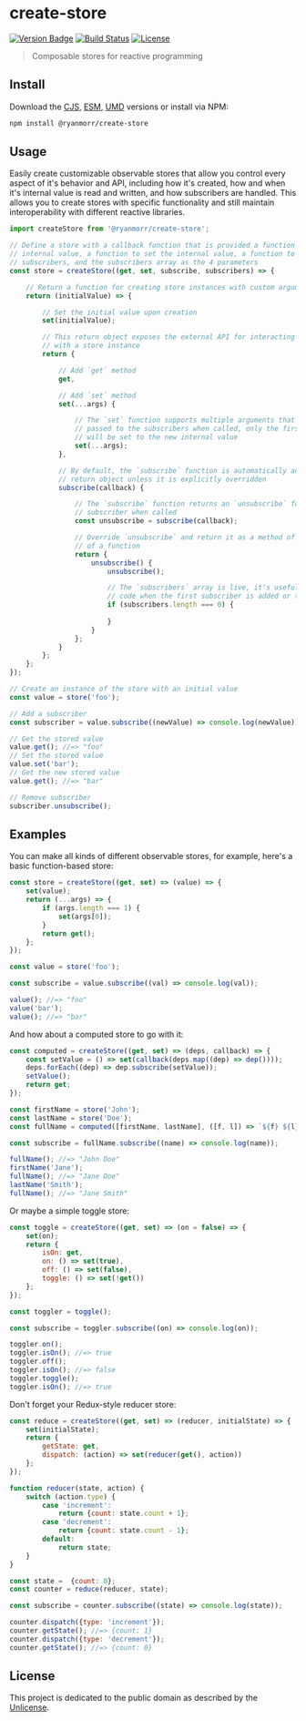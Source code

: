# create-store

[![Version Badge][version-image]][project-url]
[![Build Status][build-image]][build-url]
[![License][license-image]][license-url]

> Composable stores for reactive programming

## Install

Download the [CJS](https://github.com/ryanmorr/create-store/raw/master/dist/create-store.cjs.js), [ESM](https://github.com/ryanmorr/create-store/raw/master/dist/create-store.esm.js), [UMD](https://github.com/ryanmorr/create-store/raw/master/dist/create-store.umd.js) versions or install via NPM:

```sh
npm install @ryanmorr/create-store
```

## Usage

Easily create customizable observable stores that allow you control every aspect of it's behavior and API, including how it's created, how and when it's internal value is read and written, and how subscribers are handled. This allows you to create stores with specific functionality and still maintain interoperability with different reactive libraries.

```javascript
import createStore from '@ryanmorr/create-store';

// Define a store with a callback function that is provided a function to get the
// internal value, a function to set the internal value, a function to add
// subscribers, and the subscribers array as the 4 parameters
const store = createStore((get, set, subscribe, subscribers) => {

    // Return a function for creating store instances with custom arguments
    return (initialValue) => {

        // Set the initial value upon creation
        set(initialValue);

        // This return object exposes the external API for interacting
        // with a store instance
        return {

            // Add `get` method
            get,

            // Add `set` method
            set(...args) {

                // The `set` function supports multiple arguments that will all be
                // passed to the subscribers when called, only the first argument
                // will be set to the new internal value
                set(...args);
            },

            // By default, the `subscribe` function is automatically added to the
            // return object unless it is explicitly overridden
            subscribe(callback) {

                // The `subscribe` function returns an `unsubscribe` function for the
                // subscriber when called
                const unsubscribe = subscribe(callback);

                // Override `unsubscribe` and return it as a method of an object instead
                // of a function
                return {
                    unsubscribe() {
                        unsubscribe();

                        // The `subscribers` array is live, it's useful for executing
                        // code when the first subscriber is added or the last is removed
                        if (subscribers.length === 0) {
                            
                        }
                    }
                };
            }
        };
    };
});

// Create an instance of the store with an initial value
const value = store('foo');

// Add a subscriber
const subscriber = value.subscribe((newValue) => console.log(newValue));

// Get the stored value
value.get(); //=> "foo"
// Set the stored value
value.set('bar');
// Get the new stored value
value.get(); //=> "bar"

// Remove subscriber
subscriber.unsubscribe();
```

## Examples

You can make all kinds of different observable stores, for example, here's a basic function-based store:

```javascript
const store = createStore((get, set) => (value) => {
    set(value);
    return (...args) => {
        if (args.length === 1) {
            set(args[0]);
        }
        return get();
    };
});

const value = store('foo');

const subscribe = value.subscribe((val) => console.log(val));

value(); //=> "foo"
value('bar');
value(); //=> "bar"
```

And how about a computed store to go with it:

```javascript
const computed = createStore((get, set) => (deps, callback) => {
    const setValue = () => set(callback(deps.map((dep) => dep())));
    deps.forEach((dep) => dep.subscribe(setValue));
    setValue();
    return get;
});

const firstName = store('John');
const lastName = store('Doe');
const fullName = computed([firstName, lastName], ([f, l]) => `${f} ${l}`);

const subscribe = fullName.subscribe((name) => console.log(name));

fullName(); //=> "John Doe"
firstName('Jane');
fullName(); //=> "Jane Doe"
lastName('Smith');
fullName(); //=> "Jane Smith"
```

Or maybe a simple toggle store:

```javascript
const toggle = createStore((get, set) => (on = false) => {
    set(on);
    return {
        isOn: get,
        on: () => set(true),
        off: () => set(false),
        toggle: () => set(!get())
    };
});

const toggler = toggle();

const subscribe = toggler.subscribe((on) => console.log(on));

toggler.on();
toggler.isOn(); //=> true
toggler.off();
toggler.isOn(); //=> false
toggler.toggle();
toggler.isOn(); //=> true
```

Don't forget your Redux-style reducer store:

```javascript
const reduce = createStore((get, set) => (reducer, initialState) => {
    set(initialState);
    return {
        getState: get,
        dispatch: (action) => set(reducer(get(), action))
    };
});

function reducer(state, action) {
    switch (action.type) {
        case 'increment':
            return {count: state.count + 1};
        case 'decrement':
            return {count: state.count - 1};
        default:
            return state;
    }
}

const state =  {count: 0};
const counter = reduce(reducer, state);

const subscribe = counter.subscribe((state) => console.log(state));

counter.dispatch({type: 'increment'});
counter.getState(); //=> {count: 1}
counter.dispatch({type: 'decrement'});
counter.getState(); //=> {count: 0}
```

## License

This project is dedicated to the public domain as described by the [Unlicense](http://unlicense.org/).

[project-url]: https://github.com/ryanmorr/create-store
[version-image]: https://badge.fury.io/gh/ryanmorr%2Fcreate-store.svg
[build-url]: https://travis-ci.org/ryanmorr/create-store
[build-image]: https://travis-ci.org/ryanmorr/create-store.svg
[license-image]: https://img.shields.io/badge/license-Unlicense-blue.svg
[license-url]: UNLICENSE